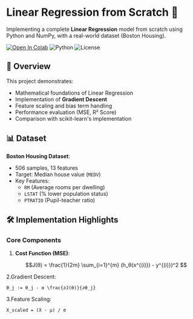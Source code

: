 # Linear Regression from Scratch 🚀

Implementing a complete **Linear Regression** model from scratch using Python and NumPy, with a real-world dataset (Boston Housing).

[![Open In Colab](https://colab.research.google.com/assets/colab-badge.svg)](https://colab.research.google.com/github/yourusername/your-repo-name/blob/main/linear_regression.ipynb)
![Python](https://img.shields.io/badge/Python-3.8%2B-blue)
![License](https://img.shields.io/badge/License-MIT-green)

## 📌 Overview
This project demonstrates:
- Mathematical foundations of Linear Regression
- Implementation of **Gradient Descent**
- Feature scaling and bias term handling
- Performance evaluation (MSE, R² Score)
- Comparison with scikit-learn's implementation

## 📊 Dataset
**Boston Housing Dataset**:
- 506 samples, 13 features
- Target: Median house value (`MEDV`)
- Key Features: 
  - `RM` (Average rooms per dwelling)
  - `LSTAT` (% lower population status)
  - `PTRATIO` (Pupil-teacher ratio)

## 🛠️ Implementation Highlights

### Core Components
1. **Cost Function (MSE)**:
   ```math
   J(θ) = \frac{1}{2m} \sum_{i=1}^{m} (h_θ(x^{(i)}) - y^{(i)})^2

2.Gradient Descent:
```
θ_j := θ_j - α \frac{∂J(θ)}{∂θ_j}
```
3.Feature Scaling:

```
X_scaled = (X - μ) / σ

```
